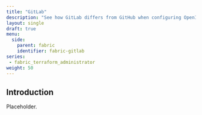 ```yaml
---
title: "GitLab"
description: "See how GitLab differs from GitHub when configuring OpenID Connect and workflows."
layout: single
draft: true
menu:
  side:
    parent: fabric
    identifier: fabric-gitlab
series:
 - fabric_terraform_administrator
weight: 50
---
```


## Introduction

Placeholder.
